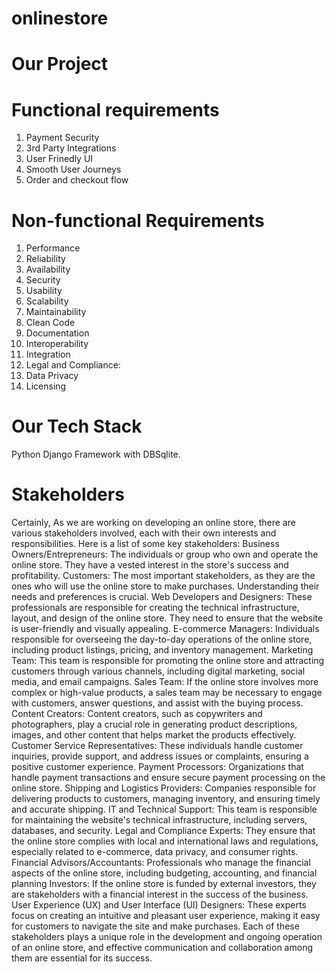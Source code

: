 # onlinestore

# Our Project


# Functional requirements
1) Payment Security
2) 3rd Party Integrations
3) User Frinedly UI
4) Smooth User Journeys
5) Order and checkout flow

# Non-functional Requirements
1) Performance
2) Reliability
3) Availability
4) Security
5) Usability
6) Scalability
7) Maintainability
8) Clean Code
9) Documentation
10) Interoperability
11) Integration
12) Legal and Compliance:
13) Data Privacy
14) Licensing

# Our Tech Stack
Python Django Framework with DBSqlite.

# Stakeholders
Certainly, As we are working on developing an online store, there are various stakeholders involved, each with their own interests and responsibilities. Here is a list of some key stakeholders: 
Business Owners/Entrepreneurs: The individuals or group who own and operate the online store. They have a vested interest in the store's success and profitability. 
Customers: The most important stakeholders, as they are the ones who will use the online store to make purchases. Understanding their needs and preferences is crucial. 
Web Developers and Designers: These professionals are responsible for creating the technical infrastructure, layout, and design of the online store. They need to ensure that the website is user-friendly and visually appealing. 
E-commerce Managers: Individuals responsible for overseeing the day-to-day operations of the online store, including product listings, pricing, and inventory management. 
Marketing Team: This team is responsible for promoting the online store and attracting customers through various channels, including digital marketing, social media, and email campaigns. 
Sales Team: If the online store involves more complex or high-value products, a sales team may be necessary to engage with customers, answer questions, and assist with the buying process. 
Content Creators: Content creators, such as copywriters and photographers, play a crucial role in generating product descriptions, images, and other content that helps market the products effectively. 
Customer Service Representatives: These individuals handle customer inquiries, provide support, and address issues or complaints, ensuring a positive customer experience. 
Payment Processors: Organizations that handle payment transactions and ensure secure payment processing on the online store. 
Shipping and Logistics Providers: Companies responsible for delivering products to customers, managing inventory, and ensuring timely and accurate shipping. 
IT and Technical Support: This team is responsible for maintaining the website's technical infrastructure, including servers, databases, and security. 
Legal and Compliance Experts: They ensure that the online store complies with local and international laws and regulations, especially related to e-commerce, data privacy, and consumer rights. 
Financial Advisors/Accountants: Professionals who manage the financial aspects of the online store, including budgeting, accounting, and financial planning
Investors: If the online store is funded by external investors, they are stakeholders with a financial interest in the success of the business. 
User Experience (UX) and User Interface (UI) Designers: These experts focus on creating an intuitive and pleasant user experience, making it easy for customers to navigate the site and make purchases. 
Each of these stakeholders plays a unique role in the development and ongoing operation of an online store, and effective communication and collaboration among them are essential for its success.